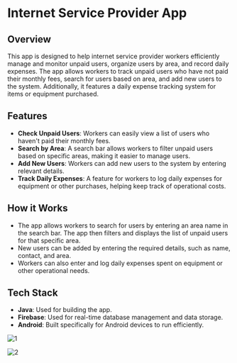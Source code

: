 # Internet Service Provider App

## Overview
This app is designed to help internet service provider workers efficiently manage and monitor unpaid users, organize users by area, and record daily expenses. The app allows workers to track unpaid users who have not paid their monthly fees, search for users based on area, and add new users to the system. Additionally, it features a daily expense tracking system for items or equipment purchased.

## Features
- **Check Unpaid Users**: Workers can easily view a list of users who haven't paid their monthly fees.
- **Search by Area**: A search bar allows workers to filter unpaid users based on specific areas, making it easier to manage users.
- **Add New Users**: Workers can add new users to the system by entering relevant details.
- **Track Daily Expenses**: A feature for workers to log daily expenses for equipment or other purchases, helping keep track of operational costs.

## How it Works
- The app allows workers to search for users by entering an area name in the search bar. The app then filters and displays the list of unpaid users for that specific area.
- New users can be added by entering the required details, such as name, contact, and area.
- Workers can also enter and log daily expenses spent on equipment or other operational needs.

## Tech Stack
- **Java**: Used for building the app.
- **Firebase**: Used for real-time database management and data storage.
- **Android**: Built specifically for Android devices to run efficiently.

![1](https://github.com/user-attachments/assets/13a2915a-3898-4c66-81a5-c42dae45806f)


![2](https://github.com/user-attachments/assets/e18fd8ad-d10a-440a-a151-13206dda1fa7)
